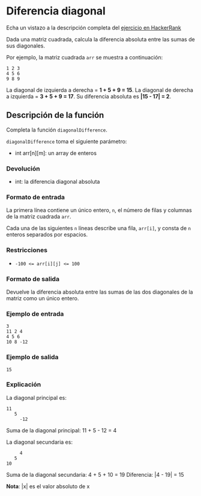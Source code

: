 # Diferencia diagonal

Echa un vistazo a la descripción completa del [ejercicio en HackerRank](https://www.hackerrank.com/challenges/diagonal-difference)

Dada una matriz cuadrada, calcula la diferencia absoluta entre las sumas de sus diagonales.

Por ejemplo, la matriz cuadrada `arr` se muestra a continuación:

```
1 2 3
4 5 6
9 8 9
```

La diagonal de izquierda a derecha = **1 + 5 + 9 = 15**. La diagonal de derecha a izquierda = **3 + 5 + 9 = 17**. Su diferencia absoluta es **|15 - 17| = 2**.

## Descripción de la función

Completa la función `diagonalDifference`.

`diagonalDifference` toma el siguiente parámetro:

- int arr[n][m]: un array de enteros

### Devolución

- int: la diferencia diagonal absoluta

### Formato de entrada

La primera línea contiene un único entero, `n`, el número de filas y columnas de la matriz cuadrada `arr`.

Cada una de las siguientes `n` líneas describe una fila, `arr[i]`, y consta de `n` enteros separados por espacios.

### Restricciones

- `-100 <= arr[i][j] <= 100`

### Formato de salida

Devuelve la diferencia absoluta entre las sumas de las dos diagonales de la matriz como un único entero.

### Ejemplo de entrada

```
3
11 2 4
4 5 6
10 8 -12
```

### Ejemplo de salida

```
15
```

### Explicación

La diagonal principal es:

```
11
   5
     -12
```

Suma de la diagonal principal: 11 + 5 - 12 = 4

La diagonal secundaria es:

```
     4
   5
10
```

Suma de la diagonal secundaria: 4 + 5 + 10 = 19
Diferencia: |4 - 19| = 15

**Nota**: |x| es el valor absoluto de x